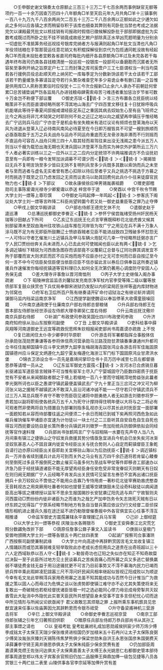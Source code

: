 <!-- { "loadSidebar": true } -->
　　○壬申御史谢文锦奏太仓原额止三百三十三万二千七百余两而事例缺官无额等项约一百一十余万因查万历四十八年额角□羊至天启元年九月共角□羊十三镇事例一百八十九万九千八百余两尚欠二百五十三万二千八百余两以正额如此之少逋欠如此之多何以应各镇之求而稍留存积于该库也细查其弊则有司卧批当禁也考成之法据完欠以课殿最凭批文以核挂销有司报政时假借已徵候解投卧批于部部即据虚批为实数考成既过而所卧之批不挂不销竟成故纸乞敕户部除真正水旱凶荒题明量为分别余一切虚批不准抵筭务经巡视挂号银库完纳者方与报满则起角□羊批文当清也凡角□羊役领钱粮在手暂那营运任意花销又有积棍探解役到京代为包揽通同乾没故有经起角□羊而竟未投批者宜敕各省直司府每批内细开各县原额角□羊过及未完各若干每遇年终布政司仍类各县钱粮清册一投巡视一投银库一投部司以备磨勘而沉匿者无所容矣至事例开纳之旨原定户七工三而封簿之库司奚啻户三工七臣谓权当一利当均莫若各行援例员役总赴顺天府上纳另贮一库每季定为分数新饷该若干太仓该若干工部该若干酌量缓急多寡请旨定夺若行头繁杂难查穵年多少易诡业奉有删订画一之旨惟是供用库□人夙称苦累往时应役犹十二三今次佥报新□止余六人承办不前朝廷何曾累□总苦铺垫诚严饬各监局凡办进钱粮毋肆需索毋苦刁难违者重加惩治岁节省可数十万金岂不称便下部议覆
　　○御史苏琰＜锍-釒＞言三方布置各立抚臣统以经略策非不长而臣直谓经略所居不淂其地山海去广宁四百里文移往复十日犹賖呼吸兵机能堪此等待乎春夏间邸报咸谓经臣足系辽之重因其病去奴始生心至有岳飞班师之比今之再出将非兀术恸哭之时耶则何不处之近辽之地以向之威望再申镇压乎惟经略去广宁远则兵马应广宁亦怠于是机会有坐失粮米有浥烂议论有频烦也登莱海舟以天风为进退从登莱入辽必待南风南风必待夏至在今日即万艘皆具不可望一艘到旅顺而必亟亟取盈于五万之兵夫战舟与运舟不同运舟重底而无龙骨涉海非滞而不行则摇而不直运舟可容百人战舟只用三四十人取其轻而易驾往来出没无浅阁之患今派五万人则当以千艘为载恐出海无期也天津兵固以济登莱不及而实为神京外护第所云三万六千人者必著实训练以三之一应外以三之二应内分定统领不许两端推调方不负设抚初意至有一兵即有一粮今发帑加派调募不可谓少而＜锍-釒＞＜锍-釒＞揭揭皆曰无兵不复明言饷至多少皆曰无饷不复明列兵至多少兵既多其数以索饷而兵之未至者与至而逃者与虚名无实者曾有悉心扣除以待后至者乎又兵之挑选不挑选于方募之时而挑选于既至之日乃虑发回之无资而议卖马以助其回费何此兵仆仆往来徒靡官民物力也＜锍-釒＞下部议
　　○故永康侯徐应坤男锡胤袭祖爵
　　○赠吏部稽勋司主事陈爰诹光禄寺少卿爰诹以恭送  梓宫卒于途
　　○癸酉以  中宫千秋令节赐大学士刘一燝等上尊珍馔
　　○夺御史马鸣起俸一年鸣起＜锍-釒＞参客氏下阁议处大学士刘一燝等言昨降二科臣尚望转圜今若又处一御史益重臣等之罪乃止夺俸
　　○甲戌上御文华殿讲读
　　○户部右侍郎王德完乞休不允
　　○遣御史赵于逵巡漕
　　○总漕巡抚都御史李餋正＜锍-釒＞参怀宁侯尝胤绪受扬州奸民杨天瑞等沙田献占下所司
　　○乙亥辽东巡抚王化贞言宰赛既释粆花北徙虎酋又候其别部留滞未至奴由海州往攻铁山战车推在河岸皆为攻广宁之用见在兵不满十万象人涂马既不足为有无即臣所鼓舞辽士愤欲吞贼者见臣不能进战致四卫残破多怀怼怨无一人可恃以守者乞催发川土近镇兵及甲马车辆火炮犹可几幸一守经略熊廷弼亦言广宁人民□贾纷纷奔关兵未进而人心已去此何可使贼闻也臣以此有两＜锍-釒＞乞多调近镇标下精锐为河西救急图存而该部竟不议覆蓟辽总督与辽同功罪其调发宜不拘于部覆而宣大则求匠而匠不应买炮而炮不应臣亦付之无可柰何而已臣自按辽至今何一言不中今可信臣矣信臣便当依臣应臣不信亦留此言以券后日俱奉旨这所奏近镇援兵作速催发你每经抚镇道等官料理已久如何全无次第仍著用心调度防守安固人心务保无虞
　　○差大理寺评事詹以晋河南恤刑
　　○丙子大学士史继偕入阁办事疏谢
　　○下  昭陵神宫监监丞刘馨狱发充南京净军杖内官李受等降二级以馨等放债部军复鼓众挟赏也下兵仗局奉御宋进狱仍发配以内织梁局匠张祥等盗内库财物进为邻窝也
　　○府军右卫后所百户陈有继奏请开矿命付诏狱治之有继论斩并谪同谋御马监内珰梁运南京净军
　　○江西提学副使魏诏以奉旨停革大收儒童鼓噪回籍
　　○升南京通政使于仕廉南京户部右侍郎总督粮储
　　○升兵部右侍郎王在晋本部左侍郎张经世添设左侍郎大理寺卿吴仁度右侍郎
　　○升云南巡抚沈儆炌南京兵部右侍郎
　　○补湖广布政使司参政吴国仕四川布政使司参政
　　○升济南府知府徐从治山东按察司副使
　　○丁丑  上御文华殿讲读
　　○吏科给事中薛凤翔等河南道御史王远宜等疏救倪思辉朱钦相报闻吏部尚书周嘉谟亦疏救  上不悦
　　○复已故闲住太仆寺少卿李时华原职
　　○升游击将军署都指挥佥事殷体信孙承勋张茂勋贾秉谦等各参将体信燕河营承勋马兰路茂勋甘肃镇番秉谦通州升都司佥书任住胤柳国镇牛应斗李文炳罗九韶李友梅胡海吉国张鸿业各游击将军佳胤固原国镇德州应斗保定文炳遵化九韶宁夏友梅遵化海浙江军门标下国固原鸿业甘肃洪水堡
　　○锦衣卫添设佥书一员先是嘉靖间掌印佥书十员万历中减至七员左都督骆思恭等请增一员从之
　　○辽东监军御史方震孺＜锍-釒＞言河冰已合虏骑旦暮长驱诸监军道臣皆言贼锋不可当惟有驱军士尽入广宁婴城固守乃臣数四密质于抚臣觉有不安者从来闻御敌者御之于境上若缩地一百八十里而守城贼淂地势益张此曩者李光弼所诃也以臣之愚谓守镇武最便盖镇武去广宁九十里正当三岔河之冲又可为柳河张义站之援贼不越镇武决不敢深入且沿河诸冲诚不能一一尽守若只守镇武须兵不过三万人耳总兵既不肯守不敢守而臣窃见诸将中胆勇绝人者无如游击刘徵参将罗一贵若加以副将职衔使各统兵万五千人为死守计撑持得住明年便以大将与之二将必有可观者然非使两将自为措置自为部署则指多乱视亦无以尽其长此时抚臣宜一面部署一面题知若从容而待部覆往返之间便须二十余日而贼已到城下矣再照河西危急如此催兵催饷催车甲诸臣亦宜速为计勿徒以一块土付之二三臣听其自安自危自生自死也得旨河西扼要设防自是长策所奏分兵镇武并刘徵罗一贵加衔统兵防御俱依拟会同经抚等官作速料理
　　○兵部尚书张鹤鸣言广宁与奴相隔一水要在先声夺人当八九月间乘有镇江之捷铁山之守奴发兵救援其势分情亟急宜进兵今机会已坐失矣河冰渐坚奴氛甚恶人心不固且谋内徙宜令经臣出关与抚合势则人心自定而蓟镇督臣王象乾自请行边亦原曰经臣出关臣即赴关宜移驻山海以为后劲抚臣＜锍-釒＞调近镇标兵一万并各省续到援兵计此月可到而关外之马业有五万四千余匹道将若肯留心餧餋何至倒死过多且不报倒死之数止催买马虽多何为至战车甲仗等件即移咨工部速办以济急乃臣于经抚镇道诸臣不能无厚望焉经臣身任安危受非常宠眷奴灭则朝天有日奴在则归阙无期据广宁人云经略不肯发兵出关民情可见留言左券恐不宜再出诸口抚臣拥兵十余万较奴众不啻倍之不能用众击寡乃专恃用虏一著粆花北徙宰赛助酋虎憨杳无音耗视古之用突厥用吐番者何如也提督王威等空建旗鼓未见设奇料敌徒以病闻道臣高出等拔之缧绁授以监军不思余生报国揭抄长安犹袭辽阳先逃与弃广宁故智则夫河西震动□贾纷纷内徙非诸臣为之而谁为之哉乞严加申饬务令矢志效死灭贼有日以纾东顾之忧得旨广宁原系经略节制地方有急自当督兵策应依议仍行文经督二臣侦探情形相机进止援兵久报在途迁延不进仍勒限督催奏报中外各官俱宜实心任事不淂互相推诿
　　○命监军御史方震孺兼辖永平查理援辽兵马军需
　　○己卯  上御经筵
　　○以大学士刘一燝等恭视  庆陵治水各赐银币
　　○御史王安舜奏江北灾荒乞照分数蠲免改折下部
　　○荫原任詹事公鼐子秉文入监读书
　　○庚辰以皇极门安兽吻颁赐大学士刘一燝等各银五十两纻丝四表里
　　○起湖广按察司佥事潘珙广西按察司副使兼制武缘
　　○大学士叶向高途中再辞黔赏因言毛文龙收复镇江人情踊跃而或恐其寡弱难支轻举取败此亦老成长虑但用兵之道贵在出奇班超以三十六人定西域耿恭以百人守＜锍-釒＞勒皆奇功也辽阳之失似亦在知正不知奇故糜烂决裂一至于此臣所过地方见士民谈募兵之苦疾首痛心而所募之兵又多逃亡替换羸弱不堪徒费金钱无益于用沿途骚扰更不可言乃目前事势又不淂不募海内民力已竭而骄兵悍卒乘此瑕衅凌犯諠嚣三尺不淂问奸民闻风相率继起似皆视辽阳成败以为顺逆今幸有毛文龙此举稍淂兵家用奇用寡之法虽不知其能成功与否然今日计惟当广为救援之策以固人心而毋过为危惧之谈以张虏势即使镇江难守亦不必尤其失策使将来无复敢出一奇破贼也若枢经督抚诸臣皆极一时之选必能同心僇力毋忌成毋旁掣共灭奴酋雪此大耻消中外隐忧此实普天臣民所共想望臣身未受事不宜多言但杞忧心切而途中所见情形与所闻议论欲亟闻于  君父故敢忘其烦聒之罪  上报所乘东事机窾具见忠猷宜速来任事以佐庙筭因允其辞黔恩而令银币祗受
　　○升守备梁甫神机三营游击将军
　　○辛巳  上御文华殿讲读
　　○命御史李餋志巡视京营
　　○南京工部侍郎张辅之引年乞归著照旧供职
　　○赠原任兵部左侍郎万恭兵部尚书从其孙工部主事燝之请也
　　○以  皇祖考妣  皇考妣襄祔礼成加恩勋戚侯拱宸少师万炜少傅李成铭太子太保王天瑞少保张维贤进柱国仍岁加禄米五十石冉兴让太子太保陈良弼少傅吴汝胤张庆臻刘天锡陈伟焦梦熊俱少保梁世勋朱自洪王永恩张国彦朱国弼费天泽薛濂李守锜王昺并骆思恭俱太子太保朱纯臣少保余赏赉有差
　　○仍加部臣周嘉谟黄克缵王佐张问达俱太子太保黄嘉善太子太傅王永光姚思仁右都御史管本部侍郎事周道登郑以伟太子宾客余官照旧仍加二品服俸王舜鼎加俸一级包见捷等八员各赏银三十两纻丝二表里  山陵供事各官李宗延等加俸升赏有差
